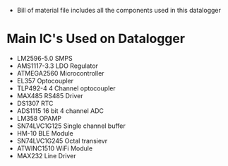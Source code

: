 * Bill of material file includes all the components used in this datalogger

# Main IC's Used on Datalogger

* LM2596-5.0 SMPS
* AMS1117-3.3 LDO Regulator
* ATMEGA2560 Microcontroller
* EL357 Optocoupler
* TLP492-4 4 Channel optocoupler 
* MAX485 RS485 Driver
* DS1307 RTC
* ADS1115 16 bit 4 channel ADC
* LM358 OPAMP
* SN74LVC1G125 Single channel buffer
* HM-10 BLE Module
* SN74LVC1G245 Octal transievr
* ATWINC1510 WiFi Module
* MAX232 Line Driver


